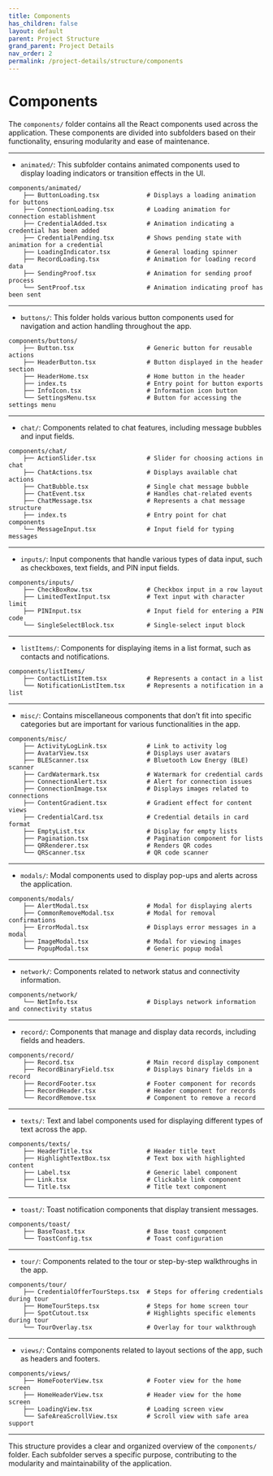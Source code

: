 ```yaml
---
title: Components
has_children: false
layout: default
parent: Project Structure
grand_parent: Project Details
nav_order: 2
permalink: /project-details/structure/components
---
```


# Components

The `components/` folder contains all the React components used across the application. These components are divided into subfolders based on their functionality, ensuring modularity and ease of maintenance.

---

- `animated/`: This subfolder contains animated components used to display loading indicators or transition effects in the UI.

```plaintext
components/animated/
    ├── ButtonLoading.tsx             # Displays a loading animation for buttons
    ├── ConnectionLoading.tsx         # Loading animation for connection establishment
    ├── CredentialAdded.tsx           # Animation indicating a credential has been added
    ├── CredentialPending.tsx         # Shows pending state with animation for a credential
    ├── LoadingIndicator.tsx          # General loading spinner
    ├── RecordLoading.tsx             # Animation for loading record data
    ├── SendingProof.tsx              # Animation for sending proof process
    └── SentProof.tsx                 # Animation indicating proof has been sent
```

---

- `buttons/`: This folder holds various button components used for navigation and action handling throughout the app.

```plaintext
components/buttons/
    ├── Button.tsx                    # Generic button for reusable actions
    ├── HeaderButton.tsx              # Button displayed in the header section
    ├── HeaderHome.tsx                # Home button in the header
    ├── index.ts                      # Entry point for button exports
    ├── InfoIcon.tsx                  # Information icon button
    └── SettingsMenu.tsx              # Button for accessing the settings menu
```

---

- `chat/`: Components related to chat features, including message bubbles and input fields.

```plaintext
components/chat/
    ├── ActionSlider.tsx              # Slider for choosing actions in chat
    ├── ChatActions.tsx               # Displays available chat actions
    ├── ChatBubble.tsx                # Single chat message bubble
    ├── ChatEvent.tsx                 # Handles chat-related events
    ├── ChatMessage.tsx               # Represents a chat message structure
    ├── index.ts                      # Entry point for chat components
    └── MessageInput.tsx              # Input field for typing messages
```

---

- `inputs/`: Input components that handle various types of data input, such as checkboxes, text fields, and PIN input fields.

```plaintext
components/inputs/
    ├── CheckBoxRow.tsx               # Checkbox input in a row layout
    ├── LimitedTextInput.tsx          # Text input with character limit
    ├── PINInput.tsx                  # Input field for entering a PIN code
    └── SingleSelectBlock.tsx         # Single-select input block
```

---

- `listItems/`: Components for displaying items in a list format, such as contacts and notifications.

```plaintext
components/listItems/
    ├── ContactListItem.tsx           # Represents a contact in a list
    └── NotificationListItem.tsx      # Represents a notification in a list
```

---

- `misc/`: Contains miscellaneous components that don’t fit into specific categories but are important for various functionalities in the app.

```plaintext
components/misc/
    ├── ActivityLogLink.tsx           # Link to activity log
    ├── AvatarView.tsx                # Displays user avatars
    ├── BLEScanner.tsx                # Bluetooth Low Energy (BLE) scanner
    ├── CardWatermark.tsx             # Watermark for credential cards
    ├── ConnectionAlert.tsx           # Alert for connection issues
    ├── ConnectionImage.tsx           # Displays images related to connections
    ├── ContentGradient.tsx           # Gradient effect for content views
    ├── CredentialCard.tsx            # Credential details in card format
    ├── EmptyList.tsx                 # Display for empty lists
    ├── Pagination.tsx                # Pagination component for lists
    ├── QRRenderer.tsx                # Renders QR codes
    └── QRScanner.tsx                 # QR code scanner
```

---

- `modals/`: Modal components used to display pop-ups and alerts across the application.

```plaintext
components/modals/
    ├── AlertModal.tsx                # Modal for displaying alerts
    ├── CommonRemoveModal.tsx         # Modal for removal confirmations
    ├── ErrorModal.tsx                # Displays error messages in a modal
    ├── ImageModal.tsx                # Modal for viewing images
    └── PopupModal.tsx                # Generic popup modal
```

---

- `network/`: Components related to network status and connectivity information.

```plaintext
components/network/
    └── NetInfo.tsx                   # Displays network information and connectivity status
```

---

- `record/`: Components that manage and display data records, including fields and headers.

```plaintext
components/record/
    ├── Record.tsx                    # Main record display component
    ├── RecordBinaryField.tsx         # Displays binary fields in a record
    ├── RecordFooter.tsx              # Footer component for records
    ├── RecordHeader.tsx              # Header component for records
    └── RecordRemove.tsx              # Component to remove a record
```

---

- `texts/`: Text and label components used for displaying different types of text across the app.

```plaintext
components/texts/
    ├── HeaderTitle.tsx               # Header title text
    ├── HighlightTextBox.tsx          # Text box with highlighted content
    ├── Label.tsx                     # Generic label component
    ├── Link.tsx                      # Clickable link component
    └── Title.tsx                     # Title text component
```

---

- `toast/`: Toast notification components that display transient messages.

```plaintext
components/toast/
    ├── BaseToast.tsx                 # Base toast component
    └── ToastConfig.tsx               # Toast configuration
```

---

- `tour/`: Components related to the tour or step-by-step walkthroughs in the app.

```plaintext
components/tour/
    ├── CredentialOfferTourSteps.tsx  # Steps for offering credentials during tour
    ├── HomeTourSteps.tsx             # Steps for home screen tour
    ├── SpotCutout.tsx                # Highlights specific elements during tour
    └── TourOverlay.tsx               # Overlay for tour walkthrough
```

---

- `views/`: Contains components related to layout sections of the app, such as headers and footers.

```plaintext
components/views/
    ├── HomeFooterView.tsx            # Footer view for the home screen
    ├── HomeHeaderView.tsx            # Header view for the home screen
    ├── LoadingView.tsx               # Loading screen view
    └── SafeAreaScrollView.tsx        # Scroll view with safe area support
```

---

This structure provides a clear and organized overview of the `components/` folder. Each subfolder serves a specific purpose, contributing to the modularity and maintainability of the application.
